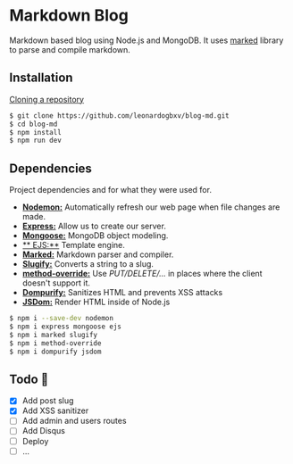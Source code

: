 # Markdown Blog

Markdown based blog using Node.js and MongoDB. It uses [marked](http://https://github.com/markedjs/marked "marked") library to parse and compile markdown.

## Installation

[Cloning a repository](https://docs.github.com/en/github/creating-cloning-and-archiving-repositories/cloning-a-repository)
```bash
$ git clone https://github.com/leonardogbxv/blog-md.git
$ cd blog-md
$ npm install
$ npm run dev
```

## Dependencies

Project dependencies and for what they were used for.

- [**Nodemon:**](https://github.com/remy/nodemon "**Nodemon:**") Automatically refresh our web page when file changes are made.
- [**Express:**](https://github.com/expressjs/express "**Express:**") Allow us to create our server.
- [**Mongoose:**](https://github.com/Automattic/mongoose "**Mongoose:**") MongoDB object modeling.
- [** EJS:**](https://github.com/mde/ejs "** EJS:**") Template engine.
- [**Marked:**](https://github.com/markedjs/marked "**Marked:**") Markdown parser and compiler.
- [**Slugify:**](https://www.npmjs.com/package/slugify "**Slugify:**") Converts a string to a slug.
- [**method-override:**](https://github.com/expressjs/method-override "**method-override:**") Use _PUT/DELETE/..._ in places where the client doesn't support it.
- [**Dompurify:**](https://github.com/cure53/DOMPurify "**Dompurify:**") Sanitizes HTML and prevents XSS attacks
- [**JSDom:**](https://github.com/jsdom/jsdom "**JSDom:**") Render HTML inside of Node.js

```bash
$ npm i --save-dev nodemon
$ npm i express mongoose ejs
$ npm i marked slugify
$ npm i method-override
$ npm i dompurify jsdom
```
## Todo 📝

- [x] Add post slug
- [x] Add XSS sanitizer
- [ ] Add admin and users routes
- [ ] Add Disqus
- [ ] Deploy
- [ ] ...